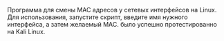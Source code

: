 Программа для смены MAC адресов у сетевых интерфейсов на Linux. Для использования, запустите скрипт, введите имя нужного интерфейса, а затем желаемый МАС.
было успешно протестированно на Kali Linux.

